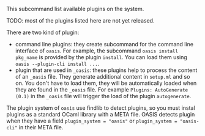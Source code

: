 This subcommand list available plugins on the system.

TODO: most of the plugins listed here are not yet released.

There are two kind of plugin:

* command line plugins: they create subcommand for the command line interface
  of `oasis`. For example, the subcommand `oasis install pkg_name` is provided
  by the plugin `install`. You can load them using
  `oasis --plugin-cli install ...`.
* plugin that are used in `_oasis`: these plugins help to process the content
  of an `_oasis` file. They generate additional content in `setup.ml` and so on.
  You don't have to load them, they will be automatically loaded when they are
  found in the `_oasis` file. For example `Plugins: AutoGenerate (0.1)` in the
  `_oasis` file will trigger the load of the plugin `autogenerate`.

The plugin system of `oasis` use findlib to detect plugins, so you must instal
plugins as a standard OCaml library with a META file. OASIS detects plugin when
they have a field `plugin_system = "oasis"` or `plugin_system = "oasis-cli"` in
their META file.
